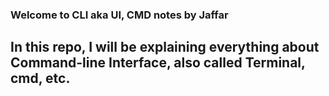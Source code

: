 ### Welcome to CLI aka UI, CMD notes by Jaffar

## In this repo, I will be explaining everything about Command-line Interface, also called Terminal, cmd, etc.

